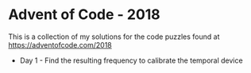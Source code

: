 # Advent of Code - 2018

This is a collection of my solutions for the code puzzles found at https://adventofcode.com/2018

* Day 1 - Find the resulting frequency to calibrate the temporal device